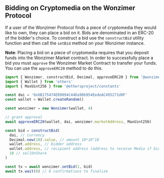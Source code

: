 ## Bidding on Cryptomedia on the Wonzimer Protocol

If a user of the Wonzimer Protocol finds a piece of cryptomedia they would like to own, they can place a bid on it.
Bids are denominated in an ERC-20 of the bidder's choice. To construct a bid use the `constructBid` utility function and then call the `setBid` method on your Wonzimer instance.

**Note**: Placing a bid on a piece of cryptomedia requires that you deposit funds into the Wonzimer Market contract. In order to successfully place a bid you must `approve` the Wonzimer Market Contract to transfer your funds. You can use the `approveERC20` method to do this.

```typescript
import { Wonzimer, constructBid, Decimal, approveERC20 } from '@wonzimer/wdk'
import { Wallet } from 'ethers'
import { MaxUint256 } from '@ethersproject/constants'

const dai = '0x6B175474E89094C44Da98b954EedeAC495271d0F'
const wallet = Wallet.createRandom()

const wonzimer = new Wonzimer(wallet, 4)

// grant approval
await approveERC20(wallet, dai, wonzimer.marketAddress, MaxUint256)

const bid = constructBid(
  dai, // currency
  Decimal.new(10).value, // amount 10*10^18
  wallet.address, // bidder address
  wallet.address, // recipient address (address to receive Media if bid is accepted)
  10 // sellOnShare
)

const tx = await wonzimer.setBid(1, bid)
await tx.wait(8) // 8 confirmations to finalize
```
